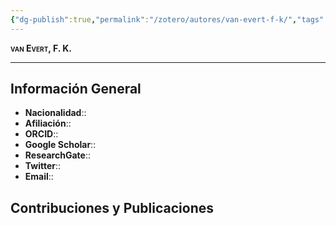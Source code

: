 ```yaml
---
{"dg-publish":true,"permalink":"/zotero/autores/van-evert-f-k/","tags":["#autor","#researcher"]}
---
```



<span style="font-variant:small-caps; font-weight: bold;"> van Evert, F. K. </span>

---


## Información General

- **Nacionalidad**:: 
- **Afiliación**:: 
- **ORCID**:: 
- **Google Scholar**:: 
- **ResearchGate**:: 
- **Twitter**:: 
- **Email**::
  
## Contribuciones y Publicaciones






